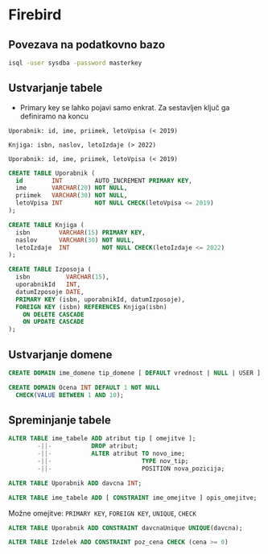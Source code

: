 # Firebird

## Povezava na podatkovno bazo

```bash
isql -user sysdba -password masterkey
```

## Ustvarjanje tabele

- Primary key se lahko pojavi samo enkrat. Za sestavljen ključ ga definiramo na koncu

`Uporabnik: id, ime, priimek, letoVpisa (< 2019)`

`Knjiga: isbn, naslov, letoIzdaje (> 2022)`

`Uporabnik: id, ime, priimek, letoVpisa (< 2019)`

```sql
CREATE TABLE Uporabnik (
  id        INT         AUTO_INCREMENT PRIMARY KEY,
  ime       VARCHAR(20) NOT NULL,
  priimek   VARCHAR(30) NOT NULL,
  letoVpisa INT         NOT NULL CHECK(letoVpisa <= 2019)
);

CREATE TABLE Knjiga (
  isbn        VARCHAR(15) PRIMARY KEY,
  naslov      VARCHAR(30) NOT NULL,
  letoIzdaje  INT         NOT NULL CHECK(letoIzdaje <= 2022)
);

CREATE TABLE Izposoja (
  isbn          VARCHAR(15),
  uporabnikId   INT,
  datumIzposoje DATE,
  PRIMARY KEY (isbn, uporabnikId, datumIzposoje),
  FOREIGN KEY (isbn) REFERENCES Knjiga(isbn)
    ON DELETE CASCADE
    ON UPDATE CASCADE
);
```

## Ustvarjanje domene

```sql
CREATE DOMAIN ime_domene tip_domene [ DEFAULT vrednost | NULL | USER ] [ NOT NULL ] [ CHECK(pogoji) ];
```

```sql
CREATE DOMAIN Ocena INT DEFAULT 1 NOT NULL
  CHECK(VALUE BETWEEN 1 AND 10);
```

## Spreminjanje tabele

```sql
ALTER TABLE ime_tabele ADD atribut tip [ omejitve ];
        -||-           DROP atribut;
        -||-           ALTER atribut TO novo_ime;
        -||-                         TYPE nov_tip;
        -||-                         POSITION nova_pozicija;
```

```sql
ALTER TABLE Uporabnik ADD davcna INT;
```

```sql
ALTER TABLE ime_tabele ADD [ CONSTRAINT ime_omejitve ] opis_omejitve;
```

Možne omejitve: `PRIMARY KEY`, `FOREIGN KEY`, `UNIQUE`, `CHECK`

```sql
ALTER TABLE Uporabnik ADD CONSTRAINT davcnaUnique UNIQUE(davcna);

ALTER TABLE Izdelek ADD CONSTRAINT poz_cena CHECK (cena >= 0)
```
